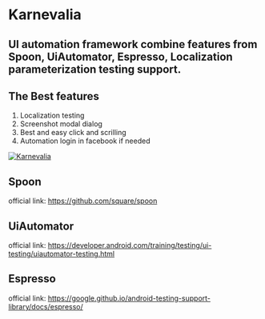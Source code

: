 Karnevalia
=====

UI automation framework combine features from Spoon, UiAutomator, Espresso, Localization parameterization testing support.
------------

The Best features
------------
1) Localization testing
2) Screenshot modal dialog
3) Best and easy click and scrilling
4) Automation login in facebook if needed

[![Karnevalia](http://www.picgifs.com/clip-art/entertainment/jesters/clip-art-jesters-132457.jpg)](https://github.com/android-group/karnevalia/)

Spoon
------------
official link: https://github.com/square/spoon

UiAutomator
------------
official link: https://developer.android.com/training/testing/ui-testing/uiautomator-testing.html

Espresso
----------
official link: https://google.github.io/android-testing-support-library/docs/espresso/
